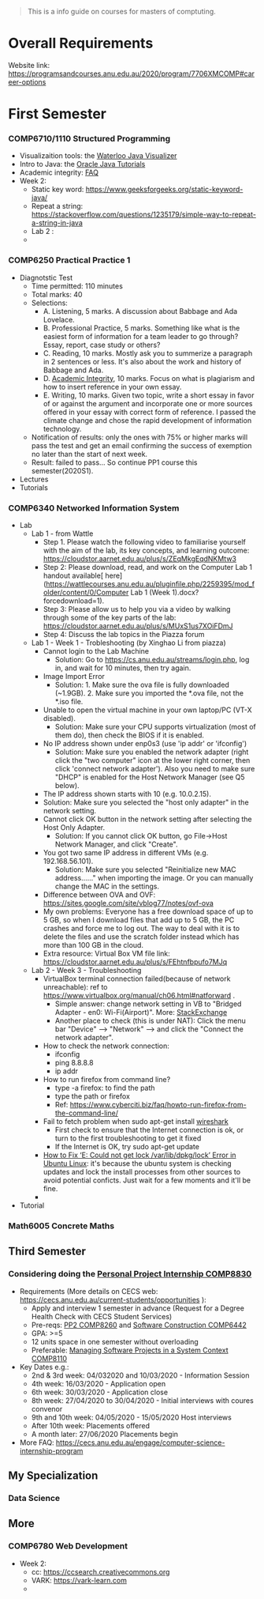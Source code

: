 > This is a info guide on courses for masters of comptuting.

# Overall Requirements

Website link: https://programsandcourses.anu.edu.au/2020/program/7706XMCOMP#career-options



# First Semester

### COMP6710/1110 Structured Programming

- Visualizaition tools: the [Waterloo Java Visualizer](https://cscircles.cemc.uwaterloo.ca/java_visualize/)
- Intro to Java: the [Oracle Java Tutorials](https://docs.oracle.com/javase/tutorial/)
- Academic integrity: [FAQ](https://cs.anu.edu.au/courses/comp1720/resources/faq/#statement-of-originality)
- Week 2:
  - Static key word: https://www.geeksforgeeks.org/static-keyword-java/
  - Repeat a string: https://stackoverflow.com/questions/1235179/simple-way-to-repeat-a-string-in-java
  - Lab 2 : 
  - 

### COMP6250 Practical Practice 1

- Diagnotstic Test
  - Time permitted: 110 minutes
  - Total marks: 40
  - Selections:
    - A. Listening, 5 marks. A discussion about Babbage and Ada Lovelace.
    - B. Professional Practice, 5 marks. Something like what is the easiest form of information for a team leader to go through? Essay, report, case study or others?
    - C. Reading, 10 marks. Mostly ask you to summerize a paragraph in 2 sentences or less. It's also about the work and history of Babbage and Ada.
    - D. [Academic Integrity](https://www.anu.edu.au/students/academic-skills/academic-integrity), 10 marks. Focus on what is plagiarism and how to insert reference in your own essay.
    - E. Writing, 10 marks. Given two topic, write a short essay in favor of or against the argument and incorporate one or more sources offered in your essay with correct form of reference. I passed the climate change and chose the rapid development of information technology.
  - Notification of results: only the ones with 75% or higher marks will pass the test and get an email confirming the success of exemption no later than the start of next week.
  - Result: failed to pass... So continue PP1 course this semester(2020S1).
- Lectures
- Tutorials

### COMP6340 Networked Information System

- Lab
  - Lab 1 - from Wattle
    - Step 1. Please watch the following video to familiarise yourself with the aim of the lab, its key concepts, and learning outcome: https://cloudstor.aarnet.edu.au/plus/s/ZEqMkgEqdNKMtw3
    - Step 2: Please download, read, and work on the Computer Lab 1 handout available[ here](https://wattlecourses.anu.edu.au/pluginfile.php/2259395/mod_folder/content/0/Computer Lab 1 (Week 1).docx?forcedownload=1). 
    - Step 3: Please allow us to help you via a video by walking through some of the key parts of the lab: https://cloudstor.aarnet.edu.au/plus/s/MUxS1us7XOiFDmJ
    - Step 4: Discuss the lab topics in the Piazza forum
  - Lab 1 - Week 1 - Trobleshooting (by Xinghao Li from piazza)
    - Cannot login to the Lab Machine
      - Solution: Go to https://cs.anu.edu.au/streams/login.php, log in, and wait for 10 minutes, then try again.
    - Image Import Error
      - Solution: 1. Make sure the ova file is fully downloaded (~1.9GB). 2. Make sure you imported the *.ova file, not the *.iso file.
    - Unable to open the virtual machine in your own laptop/PC (VT-X disabled).
      - Solution: Make sure your CPU supports virtualization (most of them do), then check the BIOS if it is enabled.
    - No IP address shown under enp0s3 (use 'ip addr' or 'ifconfig')
      - Solution: Make sure you enabled the network adapter (right click the "two computer" icon at the lower right corner, then click 'connect network adapter'). Also you need to make sure "DHCP" is enabled for the Host Network Manager (see Q5 below).
    -  The IP address shown starts with 10 (e.g. 10.0.2.15).
      - Solution: Make sure you selected the "host only adapter" in the network setting.
    - Cannot click OK button in the network setting after selecting the Host Only Adapter.
      - Solution: If you cannot click OK button, go File->Host Network Manager, and click "Create".
    - You got two same IP address in different VMs (e.g. 192.168.56.101).
      - Solution: Make sure you selected "Reinitialize new MAC address......" when importing the image. Or you can manually change the MAC in the settings.
    - Difference between OVA and OVF: https://sites.google.com/site/vblog77/notes/ovf-ova
    - My own problems: Everyone has a free download space of up to 5 GB, so when I download files that add up to 5 GB, the PC crashes and force me to log out. The way to deal with it is to delete the files and use the scratch folder instead which has more than 100 GB in the cloud.
    - Extra resource: Virtual Box VM file link: https://cloudstor.aarnet.edu.au/plus/s/FEhtnfbpufo7MJq
  - Lab 2 - Week 3 - Troubleshooting
    - VirtualBox terminal connection failed(because of network unreachable): ref to https://www.virtualbox.org/manual/ch06.html#natforward . 
      - Simple answer: change network setting in VB to "Bridged Adapter - en0: Wi-Fi(Airport)". More: [StackExchange](https://askubuntu.com/questions/1028494/network-is-unreachable-error-virtualbox-mininet-ubuntu-image) 
      - Another place to check (this is under NAT): Click the menu bar "Device" --> "Network" --> and click the "Connect the network adapter".
    - How to check the network connection:
      - ifconfig
      - ping 8.8.8.8
      - ip addr
    - How to run firefox from command line?
      - type -a firefox: to find the path
      - type the path or firefox
      - Ref: https://www.cyberciti.biz/faq/howto-run-firefox-from-the-command-line/
    - Fail to fetch problem when sudo apt-get install [wireshark](https://www.wireshark.org/docs/)
      - First check to ensure that the Internet connection is ok, or turn to the first troubleshooting to get it fixed
      - If the Internet is OK, try sudo apt-get update
    - [How to Fix ‘E: Could not get lock /var/lib/dpkg/lock’ Error in Ubuntu Linux](https://itsfoss.com/could-not-get-lock-error/): it's because the ubuntu system is checking updates and lock the install processes from other sources to avoid potential conficts. Just wait for a few moments and it'll be fine.
    - 
- Tutorial

### Math6005 Concrete Maths



## Third Semester

### Considering doing the [Personal Project Internship COMP8830](https://programsandcourses.anu.edu.au/2020/course/COMP8830)

- Requirements (More details on CECS web: https://cecs.anu.edu.au/current-students/opportunities ): 
  - Apply and interview 1 semester in advance (Request for a Degree Health Check with CECS Student Services)
  - Pre-reqs: [PP2 COMP8260](https://programsandcourses.anu.edu.au/2020/course/COMP8260) and [Software Construction COMP6442](https://programsandcourses.anu.edu.au/2020/course/COMP6442)
  - GPA: >=5
  - 12 units space in one semester without overloading
  - Preferable: [Managing Software Projects in a System Context COMP8110](https://programsandcourses.anu.edu.au/2020/course/COMP8110)
- Key Dates e.g.:
  - 2nd & 3rd week: 04/032020 and 10/03/2020 - Information Session
  - 4th week: 16/03/2020 - Application open
  - 6th week: 30/03/2020 - Application close
  - 8th week: 27/04/2020 to 30/04/2020 - Initial interviews with coures convenor
  - 9th and 10th week: 04/05/2020 - 15/05/2020 Host interviews
  - After 10th week: Placements offered
  - A month later: 27/06/2020 Placements begin
- More FAQ: https://cecs.anu.edu.au/engage/computer-science-internship-program

## My Specialization

### Data Science

## More

### COMP6780 Web Development

- Week 2:
  - cc: https://ccsearch.creativecommons.org
  - VARK: https://vark-learn.com
  - 


